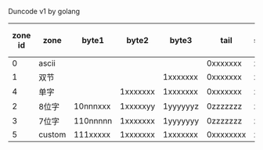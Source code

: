 
Duncode v1 by golang

| zone id | zone   | byte1     | byte2     | byte3    | tail      | symbols | languages   | bytes pre char |
|---------|--------|-----------|-----------|----------|-----------|---------|-------------|----------------|
|       0 | ascii  |           |           |          | 0xxxxxxx  | x       | ascii       |              1 |
|       1 | 双节   |           |           | 1xxxxxxx | 0xxxxxxx  | x       | HanZI…      |              2 |
|       4 | 单字   |           | 1xxxxxxx  | 1xxxxxxx | 0xxxxxxx  | x       | rare        |              3 |
|       2 | 8位字  | 10nnnxxx  | 1xxxxxyy  | 1yyyyyyz | 0zzzzzzz  | x,y,z   | Greek…      |           1.33 |
|       3 | 7位字  | 110nnnnn  | 1xxxxxxx  | 1yyyyyyy | 0zzzzzzz  | x,y,z   | Devanagari… |           1.33 |
|       5 | custom | 111xxxxx  | 1xxxxxxx  | 1xxxxxxx | 0xxxxxxxx | x       | custom      |              4 |